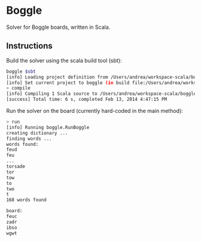 # Boggle

Solver for Boggle boards, written in Scala.

## Instructions

Build the solver using the scala build tool (sbt):

```bash
boggle $sbt
[info] Loading project definition from /Users/andrea/workspace-scala/boggle/project
[info] Set current project to boggle (in build file:/Users/andrea/workspace-scala/boggle/)
> compile
[info] Compiling 1 Scala source to /Users/andrea/workspace-scala/boggle/target/scala-2.10/classes...
[success] Total time: 6 s, completed Feb 13, 2014 4:47:15 PM
```

Run the solver on the board (currently hard-coded in the main method):

```bash
> run
[info] Running boggle.RunBoggle
creating dictionary ...
finding words ...
words found:
feud
feu
...
torsade
tor
tow
to
two
t
168 words found

board:
feuc
zadr
ibso
wgwt
```
